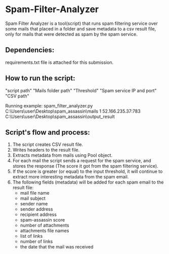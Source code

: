 # Spam-Filter-Analyzer

Spam Filter Analyzer is a tool(script) that runs spam filtering service over some mails that placed in a folder and save metadata to a csv result file, only for mails that were detected as spam by the spam service.

## Dependencies:

requirements.txt file is attached for this submission. 

## How to run the script:

"script path" "Mails folder path" "Threshold" "Spam service IP and port" "CSV path"

Running example: spam_filter_analyzer.py C:\Users\user\Desktop\spam_assassin\mails 1 52.166.235.37:783 C:\Users\user\Desktop\spam_assassin\output_result

## Script's flow and process:
1.	The script creates CSV result file.
2.	Writes headers to the result file.
3.	Extracts metadata from mails using Pool object. 
4.  For each mail the script sends a request for the spam service, and stores the response (The score it got 	from the spam filtering service).
5.  If the score is greater (or equal) to the input threshold, it will continue to extract more interesting 	metadata from the spam email.
6.  The following fields (metadata) will be added for each spam email to the result file:
    - mail file name
    -	mail subject
    -	sender name
    -	sender address
    -	recipient address
    -	spam-assassin score
    -	number of attachments
    -	attachments file names
    -	list of links
    -	number of links
    -	the date that the mail was received
